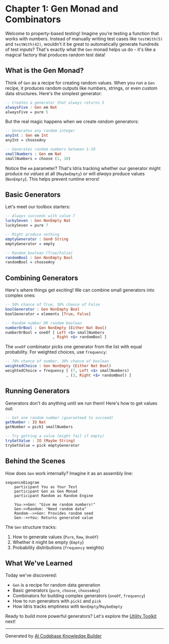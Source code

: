 # Chapter 1: Gen Monad and Combinators

Welcome to property-based testing! Imagine you're testing a function that works with numbers. Instead of manually writing test cases like `testWith(5)` and `testWith(42)`, wouldn't it be great to automatically generate hundreds of test inputs? That's exactly what the `Gen` monad helps us do - it's like a magical factory that produces random test data!

## What is the Gen Monad?

Think of `Gen` as a recipe for creating random values. When you run a `Gen` recipe, it produces random outputs like numbers, strings, or even custom data structures. Here's the simplest generator:

```idris
-- Creates a generator that always returns 5
alwaysFive : Gen em Nat
alwaysFive = pure 5
```

But the real magic happens when we create *random* generators:

```idris
-- Generates any random integer
anyInt : Gen em Int
anyInt = chooseAny

-- Generates random numbers between 1-10
smallNumbers : Gen em Nat
smallNumbers = choose (1, 10)
```

Notice the `em` parameter? That's Idris tracking whether our generator might produce *no values* at all (`MaybeEmpty`) or will *always* produce values (`NonEmpty`). This helps prevent runtime errors!

## Basic Generators

Let's meet our toolbox starters:

```idris
-- Always succeeds with value 7
luckySeven : Gen NonEmpty Nat
luckySeven = pure 7

-- Might produce nothing
emptyGenerator : Gen0 String
emptyGenerator = empty

-- Random boolean (True/False)
randomBool : Gen NonEmpty Bool
randomBool = chooseAny
```

## Combining Generators

Here's where things get exciting! We can combine small generators into complex ones:

```idris
-- 50% chance of True, 50% chance of False
boolGenerator : Gen NonEmpty Bool
boolGenerator = elements [True, False]

-- Random number OR random boolean
numberOrBool : Gen NonEmpty (Either Nat Bool)
numberOrBool = oneOf [ Left <$> smallNumbers
                     , Right <$> randomBool ]
```

The `oneOf` combinator picks one generator from the list with equal probability. For weighted choices, use `frequency`:

```idris
-- 70% chance of number, 30% chance of boolean
weightedChoice : Gen NonEmpty (Either Nat Bool)
weightedChoice = frequency [ (7, Left <$> smallNumbers)
                           , (3, Right <$> randomBool) ]
```

## Running Generators

Generators don't do anything until we run them! Here's how to get values out:

```idris
-- Get one random number (guaranteed to succeed)
getNumber : IO Nat
getNumber = pick1 smallNumbers

-- Try getting a value (might fail if empty)
tryGetValue : IO (Maybe String)
tryGetValue = pick emptyGenerator
```

## Behind the Scenes

How does `Gen` work internally? Imagine it as an assembly line:

```mermaid
sequenceDiagram
    participant You as Your Test
    participant Gen as Gen Monad
    participant Random as Random Engine
    
    You->>Gen: "Give me random numbers!"
    Gen->>Random: "Need random data"
    Random-->>Gen: Provides random seed
    Gen-->>You: Returns generated value
```

The `Gen` structure tracks:
1. How to generate values (`Pure`, `Raw`, `OneOf`)
2. Whether it might be empty (`Empty`)
3. Probability distributions (`frequency` weights)

## What We've Learned

Today we've discovered:
- `Gen` is a recipe for random data generation
- Basic generators (`pure`, `choose`, `chooseAny`)
- Combinators for building complex generators (`oneOf`, `frequency`)
- How to run generators with `pick1` and `pick`
- How Idris tracks emptiness with `NonEmpty`/`MaybeEmpty`

Ready to build more powerful generators? Let's explore the [Utility Toolkit](02_utility_toolkit_.md) next!

---

Generated by [AI Codebase Knowledge Builder](https://github.com/The-Pocket/Tutorial-Codebase-Knowledge)